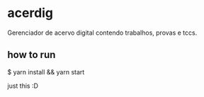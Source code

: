 # acerdig
Gerenciador de acervo digital contendo trabalhos, provas e tccs.


## how to run

$ yarn install && yarn start


just this :D
